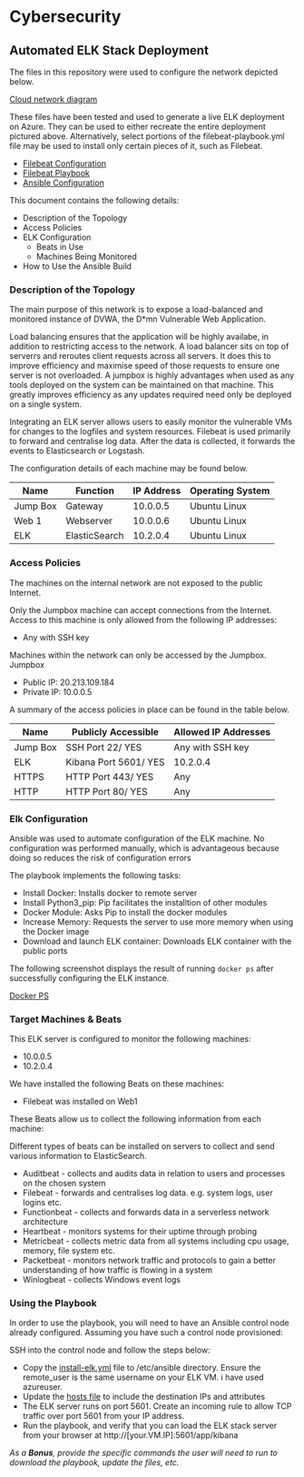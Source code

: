 # Cybersecurity

## Automated ELK Stack Deployment

The files in this repository were used to configure the network depicted below.

[Cloud network diagram](https://github.com/nona-hu/Cybersecurity/blob/main/Diagrams/Cloud%20Security%20Network.png)

These files have been tested and used to generate a live ELK deployment on Azure. They can be used to either recreate the entire deployment pictured above. Alternatively, select portions of the filebeat-playbook.yml file may be used to install only certain pieces of it, such as Filebeat.

- [Filebeat Configuration](https://github.com/nona-hu/Cybersecurity/blob/main/Ansible/filebeat-config.yml) 
- [Filebeat Playbook](https://github.com/nona-hu/Cybersecurity/blob/main/Ansible/filebeat-playbook.yml)
- [Ansible Configuration]()

This document contains the following details:
- Description of the Topology
- Access Policies
- ELK Configuration
  - Beats in Use
  - Machines Being Monitored
- How to Use the Ansible Build


### Description of the Topology

The main purpose of this network is to expose a load-balanced and monitored instance of DVWA, the D*mn Vulnerable Web Application.

Load balancing ensures that the application will be highly availabe, in addition to restricting access to the network.
A load balancer sits on top of serverrs and reroutes client requests across all servers. It does this to improve efficiency and maximise speed of those requests to ensure one server is not overloaded.
A jumpbox is highly advantages when used as any tools deployed on the system can be maintained on that machine. This greatly improves efficiency as any updates required need only be deployed on a single system. 

Integrating an ELK server allows users to easily monitor the vulnerable VMs for changes to the logfiles and system resources.
Filebeat is used primarily to forward and centralise log data. After the data is collected, it forwards the events to Elasticsearch or Logstash.


The configuration details of each machine may be found below.

| Name     | Function | IP Address | Operating System |
|----------|----------|------------|------------------|
| Jump Box | Gateway  | 10.0.0.5   | Ubuntu Linux     |
| Web 1    | Webserver| 10.0.0.6   | Ubuntu Linux     |
| ELK      | ElasticSearch | 10.2.0.4   | Ubuntu Linux     |

### Access Policies

The machines on the internal network are not exposed to the public Internet. 

Only the Jumpbox machine can accept connections from the Internet. Access to this machine is only allowed from the following IP addresses:
- Any with SSH key 

Machines within the network can only be accessed by the Jumpbox.
Jumpbox
- Public IP: 20.213.109.184
- Private IP: 10.0.0.5

A summary of the access policies in place can be found in the table below.

| Name     | Publicly Accessible | Allowed IP Addresses |
|----------|---------------------|----------------------|
| Jump Box | SSH Port 22/ YES    | Any with SSH key     |
|  ELK     | Kibana Port 5601/ YES| 10.2.0.4            |
| HTTPS    | HTTP Port 443/ YES  | Any                  |
| HTTP     | HTTP Port 80/ YES   | Any                  | 

### Elk Configuration

Ansible was used to automate configuration of the ELK machine. No configuration was performed manually, which is advantageous because doing so reduces the risk of configuration errors


The playbook implements the following tasks:
- Install Docker: Installs docker to remote server
- Install Python3_pip: Pip facilitates the installtion of other modules
- Docker Module: Asks Pip to install the docker modules
- Increase Memory: Requests the server to use more memory when using the Docker image
- Download and launch ELK container: Downloads ELK container with the public ports


The following screenshot displays the result of running `docker ps` after successfully configuring the ELK instance.

[Docker PS](Diagrams/dockerps.png)

### Target Machines & Beats
This ELK server is configured to monitor the following machines:
- 10.0.0.5
- 10.2.0.4

We have installed the following Beats on these machines:

- Filebeat was installed on Web1 

These Beats allow us to collect the following information from each machine:

Different types of beats can be installed on servers to collect and send various information to ElasticSearch.

- Auditbeat - collects and audits data in relation to users and processes on the chosen system
- Filebeat - forwards and centralises log data. e.g. system logs, user logins etc.
- Functionbeat - collects and forwards data in a serverless network architecture
- Heartbeat - monitors systems for their uptime through probing
- Metricbeat - collects metric data from all systems including cpu usage, memory, file system etc.
- Packetbeat - monitors network traffic and protocols to gain a better understanding of how traffic is flowing in a system
- Winlogbeat - collects Windows event logs 

### Using the Playbook
In order to use the playbook, you will need to have an Ansible control node already configured. Assuming you have such a control node provisioned: 

SSH into the control node and follow the steps below:
- Copy the [install-elk.yml](Diagrams/install-elk.png) file to /etc/ansible directory. Ensure the remote_user is the same username on your ELK VM. i have used azureuser. 
- Update the [hosts file](hosts.png) to include the destination IPs and attributes
- The ELK server runs on port 5601. Create an incoming rule to allow TCP traffic over port 5601 from your IP address. 
- Run the playbook, and verify that you can load the ELK stack server from your browser at http://[your.VM.IP]:5601/app/kibana

_As a **Bonus**, provide the specific commands the user will need to run to download the playbook, update the files, etc._
